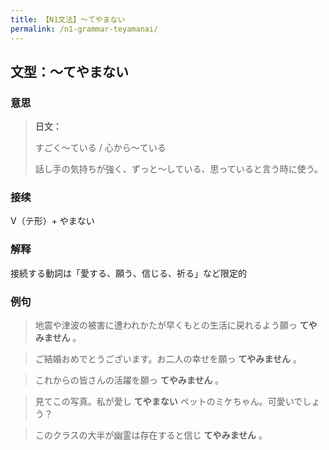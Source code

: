 ```yaml
---
title: 【N1文法】〜てやまない
permalink: /n1-grammar-teyamanai/
---
```


## 文型：〜てやまない

### 意思

> **日文：**
> 
> すごく〜ている / 心から〜ている
> 
> 話し手の気持ちが強く、ずっと〜している、思っていると言う時に使う。


### 接续

V（テ形）+ やまない

### 解释

接続する動詞は「愛する、願う、信じる、祈る」など限定的

### 例句

> 地震や津波の被害に遭われかたが早くもとの生活に戻れるよう願っ **てやみません** 。

> ご結婚おめでとうございます。お二人の幸せを願っ **てやみません** 。

> これからの皆さんの活躍を願っ **てやみません** 。

> 見てこの写真。私が愛し **てやまない** ペットのミケちゃん。可愛いでしょう？

> このクラスの大半が幽霊は存在すると信じ **てやみません** 。

